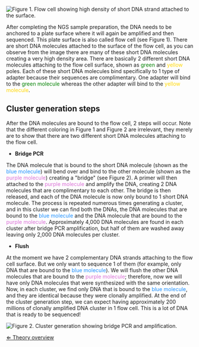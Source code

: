 ![**Figure 1.** Flow cell showing high density of short DNA strand
attached to the
surface.]( FlowCell.jpg "Figure 1. Flow cell showing high density of short DNA strand attached to the surface.")

After completing the NGS sample preparation, the DNA needs to be
anchored to a plate surface where it will again be amplified and then
sequenced. This plate surface is also called flow cell (see Figure 1).
There are short DNA molecules attached to the surface of the flow cell,
as you can observe from the image there are many of these short DNA
molecules creating a very high density area. There are basically 2
different short DNA molecules attaching to the flow cell surface, shown
as <span style="color:#008000">green</span> and
<span style="color:#FFD700">yellow</span> poles. Each of these short DNA
molecules bind specifically to 1 type of adapter because their sequences
are complimentary. One adapter will bind to the
<span style="color:#008000">green molecule</span> whereas the other
adapter will bind to the <span style="color:#FFD700">yellow
molecule</span>.

Cluster generation steps
------------------------

After the DNA molecules are bound to the flow cell, 2 steps will occur.
Note that the different coloring in Figure 1 and Figure 2 are
irrelevant, they merely are to show that there are two different short
DNA molecules attaching to the flow cell.

-   **Bridge PCR**

The DNA molecule that is bound to the short DNA molecule (shown as the
<span style="color:#1E90FF">blue molecule</span>) will bend over and
bind to the other molecule (shown as the
<span style="color:#DA70D6">purple molecule</span>) creating a "bridge"
(see Figure 2). A primer will then attached to the
<span style="color:#DA70D6">purple molecule</span> and amplify the DNA,
creating 2 DNA molecules that are complimentary to each other. The
bridge is then released, and each of the DNA molecule is now only bound
to 1 short DNA molecule. The process is repeated numerous times
generating a cluster, and in this cluster we can find both the DNAs, the
DNA molecules that are bound to the <span style="color:#1E90FF">blue
molecule</span> and the DNA molecule that are bound to the
<span style="color:#DA70D6">purple molecule</span>. Approximately 4,000
DNA molecules are found in each cluster after bridge PCR amplification,
but half of them are washed away leaving only 2,000 DNA molecules per
cluster.

-   **Flush**

At the moment we have 2 complementary DNA strands attaching to the flow
cell surface. But we only want to sequence 1 of them (for example, only
DNA that are bound to the <span style="color:#1E90FF">blue
molecule</span>). We will flush the other DNA molecules that are bound
to the <span style="color:#DA70D6">purple molecule</span>; therefore,
now we will have only DNA molecules that were synthesized with the same
orientation. Now, in each cluster, we find only DNA that is bound to the
<span style="color:#1E90FF">blue molecule</span>, and they are identical
because they were clonally amplified. At the end of the cluster
generation step, we can expect having approximately 200 millions of
clonally amplified DNA cluster in 1 flow cell. This is a lot of DNA that
is ready to be sequenced!

![**Figure 2.** Cluster generation showing bridge PCR and
amplification.]( ClusterGeneration.jpg "Figure 2. Cluster generation showing bridge PCR and amplification.")

[⇐ Theory overview](/wiki/NGS_Case "wikilink")

